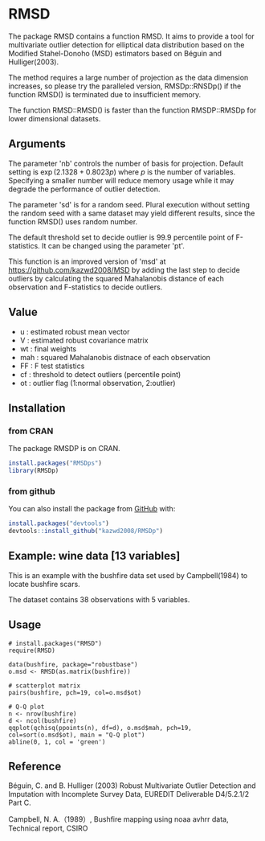 # RMSD

<!-- badges: start -->
<!-- badges: end -->

The package RMSD contains a function RMSD. It aims to provide a tool for multivariate outlier detection for elliptical data distribution based on the Modified Stahel-Donoho (MSD) estimators based on Béguin and Hulliger(2003).

The method requires a large number of projection as the data dimension increases, so please try the paralleled version, RMSDp::RNSDp() if the function RMSD() is terminated due to insufficient memory.

The function RMSD::RMSD() is faster than the function RMSDP::RMSDp for lower dimensional datasets.

## Arguments

The parameter 'nb' controls the number of basis for projection.  Default setting is $\exp(2.1328+0.8023p)$ where $p$ is the number of variables. Specifying a smaller number will reduce memory usage while it may degrade the performance of outlier detection.

The parameter 'sd' is for a random seed. Plural execution without setting the random seed with a same dataset may yield different results, since the function RMSD() uses random number.

The default threshold set to decide outlier is 99.9 percentile point of F-statistics. It can be changed using the parameter 'pt'.

This function is an improved version of 'msd' at https://github.com/kazwd2008/MSD by adding the last step to decide outliers by calculating the squared Mahalanobis distance of each observation and F-statistics to decide outliers.

## Value

- u	  : estimated robust mean vector 
- V	  : estimated robust covariance matrix 
- wt  : final weights 
- mah : squared Mahalanobis distnace of each observation
- FF  : F test statistics
- cf  : threshold to detect outliers (percentile point) 
- ot  : outlier flag (1:normal observation, 2:outlier)

## Installation

### from CRAN

The package RMSDP is on CRAN.

``` r
install.packages("RMSDps")
library(RMSDp)
```

### from github

You can also install the package from [GitHub](https://github.com/kazwd2008) with:

``` r
install.packages("devtools")
devtools::install_github("kazwd2008/RMSDp")
```

## Example: wine data [13 variables]

This is an example with the bushfire data set used by Campbell(1984) to locate bushfire scars.

The dataset contains 38 observations with 5 variables.

## Usage

```
# install.packages("RMSD")
require(RMSD)

data(bushfire, package="robustbase")	
o.msd <- RMSD(as.matrix(bushfire)) 

# scatterplot matrix
pairs(bushfire, pch=19, col=o.msd$ot)

# Q-Q plot
n <- nrow(bushfire)
d <- ncol(bushfire)
qqplot(qchisq(ppoints(n), df=d), o.msd$mah, pch=19, col=sort(o.msd$ot), main = "Q-Q plot")
abline(0, 1, col = 'green')
```

## Reference

Béguin, C. and B. Hulliger (2003) Robust Multivariate Outlier Detection and Imputation with Incomplete Survey Data, EUREDIT Deliverable D4/5.2.1/2 Part C. 

Campbell, N. A.（1989）, Bushfire mapping using noaa avhrr data, Technical report, CSIRO
 
